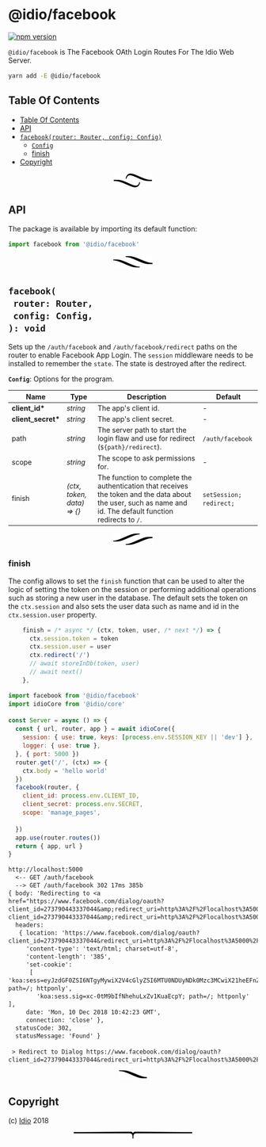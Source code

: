 # @idio/facebook

[![npm version](https://badge.fury.io/js/%40idio%2Ffacebook.svg)](https://npmjs.org/package/@idio/facebook)

`@idio/facebook` is The Facebook OAth Login Routes For The Idio Web Server.

```sh
yarn add -E @idio/facebook
```

## Table Of Contents

- [Table Of Contents](#table-of-contents)
- [API](#api)
- [`facebook(router: Router, config: Config)`](#facebookrouter-routerconfig-config-void)
  * [`Config`](#type-config)
  * [finish](#finish)
- [Copyright](#copyright)

<p align="center"><a href="#table-of-contents"><img src=".documentary/section-breaks/0.svg?sanitize=true"></a></p>

## API

The package is available by importing its default function:

```js
import facebook from '@idio/facebook'
```

<p align="center"><a href="#table-of-contents"><img src=".documentary/section-breaks/1.svg?sanitize=true"></a></p>

## `facebook(`<br/>&nbsp;&nbsp;`router: Router,`<br/>&nbsp;&nbsp;`config: Config,`<br/>`): void`

Sets up the `/auth/facebook` and `/auth/facebook/redirect` paths on the router to enable Facebook App Login. The `session` middleware needs to be installed to remember the `state`. The state is destroyed after the redirect.

__<a name="type-config">`Config`</a>__: Options for the program.

|        Name        |             Type              |                                                                         Description                                                                          |         Default         |
| ------------------ | ----------------------------- | ------------------------------------------------------------------------------------------------------------------------------------------------------------ | ----------------------- |
| __client_id*__     | _string_                      | The app's client id.                                                                                                                                         | -                       |
| __client_secret*__ | _string_                      | The app's client secret.                                                                                                                                     | -                       |
| path               | _string_                      | The server path to start the login flaw and use for redirect (`${path}/redirect`).                                                                           | `/auth/facebook`        |
| scope              | _string_                      | The scope to ask permissions for.                                                                                                                            | -                       |
| finish             | _(ctx, token, data) =&gt; {}_ | The function to complete the authentication that receives the token and the data about the user, such as name and id. The default function redirects to `/`. | `setSession; redirect;` |

<p align="center"><a href="#table-of-contents"><img src=".documentary/section-breaks/2.svg?sanitize=true" size="15"></a></p>

### finish

The config allows to set the `finish` function that can be used to alter the logic of setting the token on the session or performing additional operations such as storing a new user in the database. The default sets the token on the `ctx.session` and also sets the user data such as name and id in the `ctx.session.user` property.

```js
    finish = /* async */ (ctx, token, user, /* next */) => {
      ctx.session.token = token
      ctx.session.user = user
      ctx.redirect('/')
      // await storeInDb(token, user)
      // await next()
    },
```

```js
import facebook from '@idio/facebook'
import idioCore from '@idio/core'

const Server = async () => {
  const { url, router, app } = await idioCore({
    session: { use: true, keys: [process.env.SESSION_KEY || 'dev'] },
    logger: { use: true },
  }, { port: 5000 })
  router.get('/', (ctx) => {
    ctx.body = 'hello world'
  })
  facebook(router, {
    client_id: process.env.CLIENT_ID,
    client_secret: process.env.SECRET,
    scope: 'manage_pages',

  })
  app.use(router.routes())
  return { app, url }
}
```
```
http://localhost:5000 
  <-- GET /auth/facebook
  --> GET /auth/facebook 302 17ms 385b
{ body: 'Redirecting to <a href="https://www.facebook.com/dialog/oauth?client_id=273790443337044&amp;redirect_uri=http%3A%2F%2Flocalhost%3A5000%2Fauth%2Ffacebook%2Fredirect&amp;state=5823&amp;scope=manage_pages">https://www.facebook.com/dialog/oauth?client_id=273790443337044&amp;redirect_uri=http%3A%2F%2Flocalhost%3A5000%2Fauth%2Ffacebook%2Fredirect&amp;state=5823&amp;scope=manage_pages</a>.',
  headers: 
   { location: 'https://www.facebook.com/dialog/oauth?client_id=273790443337044&redirect_uri=http%3A%2F%2Flocalhost%3A5000%2Fauth%2Ffacebook%2Fredirect&state=5823&scope=manage_pages',
     'content-type': 'text/html; charset=utf-8',
     'content-length': '385',
     'set-cookie': 
      [ 'koa:sess=eyJzdGF0ZSI6NTgyMywiX2V4cGlyZSI6MTU0NDUyNDk0Mzc3MCwiX21heEFnZSI6ODY0MDAwMDB9; path=/; httponly',
        'koa:sess.sig=xc-0tM9bIfNhehuLxZv1KuaEcpY; path=/; httponly' ],
     date: 'Mon, 10 Dec 2018 10:42:23 GMT',
     connection: 'close' },
  statusCode: 302,
  statusMessage: 'Found' }

 > Redirect to Dialog https://www.facebook.com/dialog/oauth?client_id=273790443337044&redirect_uri=http%3A%2F%2Flocalhost%3A5000%2Fauth%2Ffacebook%2Fredirect&state=5823&scope=manage_pages
```

<p align="center"><a href="#table-of-contents"><img src=".documentary/section-breaks/3.svg?sanitize=true"></a></p>

## Copyright

(c) [Idio][1] 2018

[1]: https://idio.cc

<p align="center"><a href="#table-of-contents"><img src=".documentary/section-breaks/-1.svg?sanitize=true"></a></p>